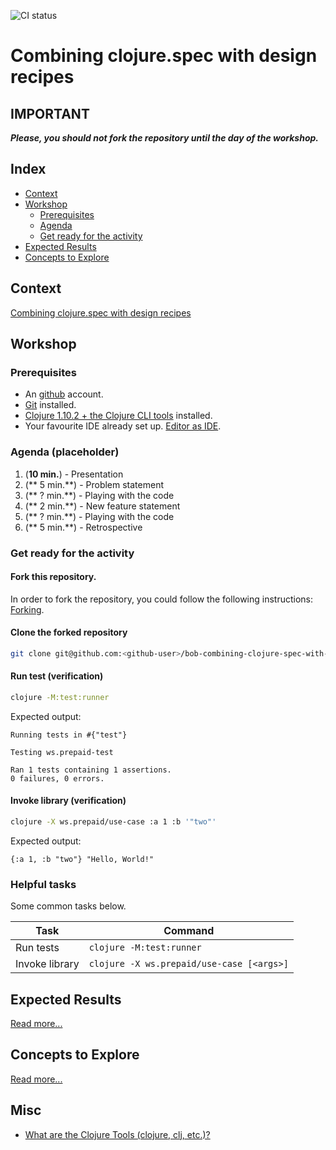 ![CI status](https://github.com/diegosanchez/bob-combining-clojure-spec-with-design-recipes/workflows/tools.deps-builder/badge.svg)

# Combining clojure.spec with design recipes 

## IMPORTANT

**_Please, you should not fork the repository until the day of the workshop._**

## Index

- [Context](#context)
- [Workshop](#workshop)
  - [Prerequisites](#prerequisites)
  - [Agenda](#agenda)
  - [Get ready for the activity](#get-ready-for-the-activity)
- [Expected Results](#expected-results)
- [Concepts to Explore](#concepts-to-explore)

## Context

[Combining clojure.spec with design recipes][external-bob]

## Workshop

### Prerequisites

- An [github][external-github] account.
- [Git][external-git] installed.
- [Clojure 1.10.2 + the Clojure CLI tools][external-clojure-installation] installed.
- Your favourite IDE already set up. [Editor as IDE][external-clojure-editor-as-ide].

### Agenda (placeholder)

1. (**10 min.**) - Presentation
10. (** 5 min.**) - Problem statement
20. (** ? min.**) - Playing with the code
30. (** 2 min.**) - New feature statement
40. (** ? min.**) - Playing with the code
50. (** 5 min.**) - Retrospective

### Get ready for the activity

#### Fork this repository. 

In order to fork the repository, you could follow the following instructions: [Forking][external-github-fork].

#### Clone the forked repository

```bash
git clone git@github.com:<github-user>/bob-combining-clojure-spec-with-design-recipes.git
```

#### Run test (verification)

```bash
clojure -M:test:runner
```

Expected output:

```
Running tests in #{"test"}

Testing ws.prepaid-test

Ran 1 tests containing 1 assertions.
0 failures, 0 errors.
```

#### Invoke library (verification)

```bash
clojure -X ws.prepaid/use-case :a 1 :b '"two"'
```

Expected output:

```
{:a 1, :b "two"} "Hello, World!"
```

### Helpful tasks

Some common tasks below.

| Task           | Command                                   |
|----------------|-------------------------------------------|
| Run tests      | `clojure -M:test:runner`                  |
| Invoke library | `clojure -X ws.prepaid/use-case [<args>]` |


## Expected Results

[Read more...](EXPECTED_RESULTS.md)

## Concepts to Explore

[Read more...](CONCEPTS_TO_EXPLORE.md)

## Misc

- [What are the Clojure Tools (clojure, clj, etc.)?][external-clojure-toolbox]

[external-clojure-installation]: https://clojure.org/guides/getting_started
[external-clojure-editor-as-ide]: https://clojure.org/community/tools
[external-clojure-toolbox]: https://betweentwoparens.com/what-are-the-clojure-tools
[external-git]: https://git-scm.com/doc
[external-github]: https://github.com/
[external-github-fork]: https://guides.github.com/activities/forking/
[external-bob]: https://bobkonf.de/2021/sanchez-doctors.html
